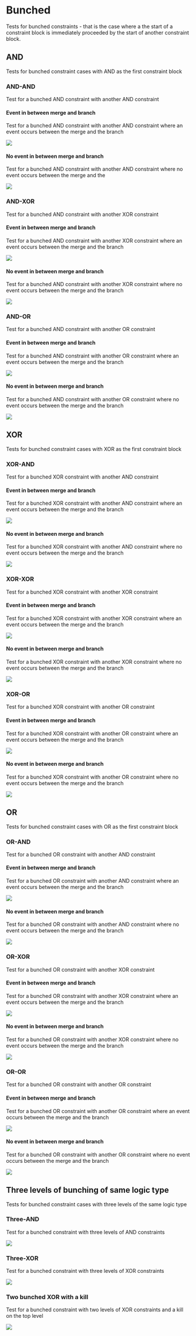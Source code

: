 # Bunched
Tests for bunched constraints - that is the case where a the start of a constraint block is immediately proceeded by the start of another constraint block.

## AND
Tests for bunched constraint cases with AND as the first constraint block
### AND-AND
Test for a bunched AND constraint with another AND constraint
#### Event in between merge and branch
Test for a bunched AND constraint with another AND constraint where an event occurs between the merge and the branch

![](/end-to-end-pumls/constraints/bunched/AND/bunched_ANDFork_ANDFork.svg)
#### No event in between merge and branch
Test for a bunched AND constraint with another AND constraint where no event occurs between the merge and the 

![](/end-to-end-pumls/constraints/bunched/AND/bunched_merge_ANDFork_ANDFork.svg)
### AND-XOR
Test for a bunched AND constraint with another XOR constraint
#### Event in between merge and branch
Test for a bunched AND constraint with another XOR constraint where an event occurs between the merge and the branch

![](/end-to-end-pumls/constraints/bunched/AND/bunched_ANDFork_XORFork.svg)
#### No event in between merge and branch
Test for a bunched AND constraint with another XOR constraint where no event occurs between the merge and the branch

![](/end-to-end-pumls/constraints/bunched/AND/bunched_merge_ANDFork_XORFork.svg)
### AND-OR
Test for a bunched AND constraint with another OR constraint
#### Event in between merge and branch
Test for a bunched AND constraint with another OR constraint where an event occurs between the merge and the branch

![](/end-to-end-pumls/constraints/bunched/AND/bunched_ANDFork_ORFork.svg)
#### No event in between merge and branch
Test for a bunched AND constraint with another OR constraint where no event occurs between the merge and the branch

![](/end-to-end-pumls/constraints/bunched/AND/bunched_merge_ANDFork_ORFork.svg)

## XOR
Tests for bunched constraint cases with XOR as the first constraint block
### XOR-AND
Test for a bunched XOR constraint with another AND constraint
#### Event in between merge and branch
Test for a bunched XOR constraint with another AND constraint where an event occurs between the merge and the branch

![](/end-to-end-pumls/constraints/bunched/XOR/bunched_XORFork_ANDFork.svg)
#### No event in between merge and branch
Test for a bunched XOR constraint with another AND constraint where no event occurs between the merge and the branch

![](/end-to-end-pumls/constraints/bunched/XOR/bunched_merge_XORFork_ANDFork.svg)
### XOR-XOR
Test for a bunched XOR constraint with another XOR constraint
#### Event in between merge and branch
Test for a bunched XOR constraint with another XOR constraint where an event occurs between the merge and the branch

![](/end-to-end-pumls/constraints/bunched/XOR/bunched_XORFork_XORFork.svg)
#### No event in between merge and branch
Test for a bunched XOR constraint with another XOR constraint where no event occurs between the merge and the branch

![](/end-to-end-pumls/constraints/bunched/XOR/bunched_merge_XORFork_XORFork.svg)
### XOR-OR
Test for a bunched XOR constraint with another OR constraint
#### Event in between merge and branch
Test for a bunched XOR constraint with another OR constraint where an event occurs between the merge and the branch

![](/end-to-end-pumls/constraints/bunched/XOR/bunched_XORFork_ORFork.svg)
#### No event in between merge and branch
Test for a bunched XOR constraint with another OR constraint where no event occurs between the merge and the branch

![](/end-to-end-pumls/constraints/bunched/XOR/bunched_merge_XORFork_ORFork.svg)

## OR
Tests for bunched constraint cases with OR as the first constraint block
### OR-AND
Test for a bunched OR constraint with another AND constraint
#### Event in between merge and branch
Test for a bunched OR constraint with another AND constraint where an event occurs between the merge and the branch

![](/end-to-end-pumls/constraints/bunched/OR/bunched_ORFork_ANDFork.svg)
#### No event in between merge and branch
Test for a bunched OR constraint with another AND constraint where no event occurs between the merge and the branch

![](/end-to-end-pumls/constraints/bunched/OR/bunched_merge_ORFork_ANDFork.svg)
### OR-XOR
Test for a bunched OR constraint with another XOR constraint
#### Event in between merge and branch
Test for a bunched OR constraint with another XOR constraint where an event occurs between the merge and the branch

![](/end-to-end-pumls/constraints/bunched/OR/bunched_ORFork_XORFork.svg)
#### No event in between merge and branch
Test for a bunched OR constraint with another XOR constraint where no event occurs between the merge and the branch

![](/end-to-end-pumls/constraints/bunched/OR/bunched_merge_ORFork_XORFork.svg)
### OR-OR
Test for a bunched OR constraint with another OR constraint
#### Event in between merge and branch
Test for a bunched OR constraint with another OR constraint where an event occurs between the merge and the branch

![](/end-to-end-pumls/constraints/bunched/OR/bunched_ORFork_ORFork.svg)
#### No event in between merge and branch
Test for a bunched OR constraint with another OR constraint where no event occurs between the merge and the branch

![](/end-to-end-pumls/constraints/bunched/OR/bunched_merge_ORFork_ORFork.svg)
## Three levels of bunching of same logic type
Tests for bunched constraint cases with three levels of the same logic type
### Three-AND
Test for a bunched constraint with three levels of AND constraints

![](/end-to-end-pumls/constraints/bunched/bunched_3_levels_same_AND.svg)
### Three-XOR
Test for a bunched constraint with three levels of XOR constraints

![](/end-to-end-pumls/constraints/bunched/bunched_3_levels_same_XOR.svg)

### Two bunched XOR with a kill
Test for a bunched constraint with two levels of XOR constraints and a kill on the top level

![](/end-to-end-pumls/constraints/bunched/bunched_XORFork_XORFork_with_kill.svg)